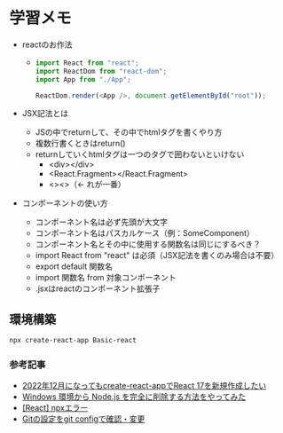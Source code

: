 # 学習メモ

- reactのお作法

  - ```javascript
    import React from "react";
    import ReactDom from "react-dom";
    import App from "./App";

    ReactDom.render(<App />, document.getElementById("root"));
    ```

- JSX記法とは
  - JSの中でreturnして、その中でhtmlタグを書くやり方
  - 複数行書くときはreturn()
  - returnしていくhtmlタグは一つのタグで囲わないといけない
    - &lt;div&gt;&lt;/div&gt;
    - &lt;React.Fragment&gt;&lt;/React.Fragment&gt;
    - &lt;&gt;&lt;&gt;（← れが一番）
- コンポーネントの使い方
  - コンポーネント名は必ず先頭が大文字
  - コンポーネント名はパスカルケース（例：SomeComponent）
  - コンポーネント名とその中に使用する関数名は同じにするべき？
  - import React from "react" は必須（JSX記法を書くのみ場合は不要）
  - export default 関数名
  - import 関数名 from 対象コンポーネント
  - .jsxはreactのコンポーネント拡張子

## 環境構築

```bash
npx create-react-app Basic-react
```

### 参考記事

- [2022年12月になってもcreate-react-appでReact 17を新規作成したい](https://moritalous.pages.dev/81ca7bc518e4c3becdd6)
- [Windows 環境から Node.js を完全に削除する方法をやってみた](https://dev.classmethod.jp/articles/completely-uninstall-nodejs-from-windows/)
- [[React] npxエラー](https://zenn.dev/huraipan/articles/180999f3ad3742)
- [Gitの設定をgit configで確認・変更](https://note.nkmk.me/git-config-setting/)
